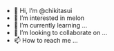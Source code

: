 - 👋 Hi, I’m @chikitasui
- 👀 I’m interested in melon
- 🌱 I’m currently learning ...
- 💞️ I’m looking to collaborate on ...
- 📫 How to reach me ...

<!---
chikitasui/chikitasui is a ✨ special ✨ repository because its `README.md` (this file) appears on your GitHub profile.
You can click the Preview link to take a look at your changes.
--->
